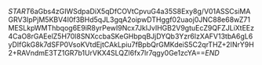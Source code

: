$START$6aGbs4zGIWSdpaDiX5qDfCOVtCpvuG4a35S8Exy8g/V01ASSCsiMAGRV3IpPjM5KBV4I0f3BHd5qJL3gqA2oipwDTHggf02uaoj0JNC88e68wZ71MESLkpWMThbqog6E9iR8yrPewI9Ncx7JklJvIHGB2V9gtuEcZ9QFZJLiXtEEz4CaO8rGAEelZ5H70l8SNXccbaSKeGHbpqBJjDYQb3Yzr6lzXAFV13tbA6gL6yDIfGkG8k7dSFP0VsoKVtdEjtCAkLpiu7fBpbQrGMKdeiS5C2qrTHZ+2INrY9H2+RAVndmE3TZ1GR7b1UrVKX4SLQZl6fx7lr7qgy0Ge1zcYA==$END$